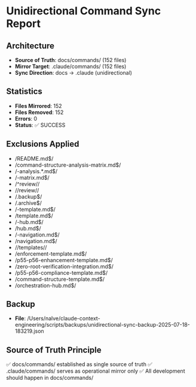 # Unidirectional Command Sync Report

## Architecture
- **Source of Truth**: docs/commands/ (152 files)
- **Mirror Target**: .claude/commands/ (152 files)
- **Sync Direction**: docs → .claude (unidirectional)

## Statistics
- **Files Mirrored**: 152
- **Files Removed**: 152
- **Errors**: 0
- **Status**: ✅ SUCCESS

## Exclusions Applied
- /README\.md$/
- /command-structure-analysis-matrix\.md$/
- /-analysis.*\.md$/
- /-matrix\.md$/
- /^review\//
- /\/review\//
- /\.backup$/
- /\.archive$/
- /-template\.md$/
- /template\.md$/
- /-hub\.md$/
- /hub\.md$/
- /-navigation\.md$/
- /navigation\.md$/
- /\/templates\//
- /enforcement-template\.md$/
- /p55-p56-enhancement-template\.md$/
- /zero-root-verification-integration\.md$/
- /p55-p56-compliance-template\.md$/
- /command-structure-template\.md$/
- /orchestration-hub\.md$/

## Backup
- **File**: /Users/nalve/claude-context-engineering/scripts/backups/unidirectional-sync-backup-2025-07-18-183219.json

## Source of Truth Principle
✅ docs/commands/ established as single source of truth
✅ .claude/commands/ serves as operational mirror only
✅ All development should happen in docs/commands/
